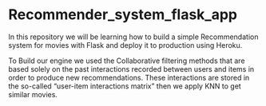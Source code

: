 # Recommender_system_flask_app

In this repository we will be learning how to build a simple Recommendation system for movies with Flask 
and deploy it to production using Heroku.

To Build our engine we used the Collaborative filtering methods that are based solely on the past interactions recorded between users and items in order to produce new recommendations.
These interactions are stored in the so-called “user-item interactions matrix” then we apply KNN to get similar movies.
